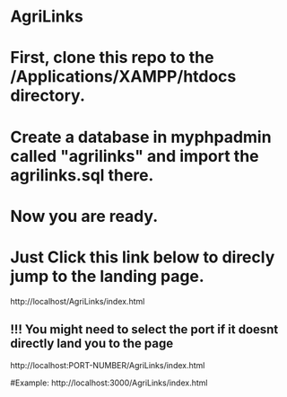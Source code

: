 # AgriLinks
# First, clone this repo to the /Applications/XAMPP/htdocs directory.
# Create a database in myphpadmin called "agrilinks" and import the agrilinks.sql there.
# Now you are ready. 

# Just Click this link below to direcly jump to the landing page.

http://localhost/AgriLinks/index.html

## !!! You might need to select the port if it doesnt directly land you to the page

http://localhost:PORT-NUMBER/AgriLinks/index.html

#Example: http://localhost:3000/AgriLinks/index.html

